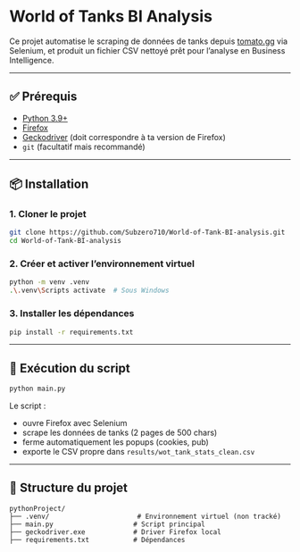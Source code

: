 # World of Tanks BI Analysis

Ce projet automatise le scraping de données de tanks depuis [tomato.gg](https://tomato.gg/tank-stats) via Selenium, et produit un fichier CSV nettoyé prêt pour l’analyse en Business Intelligence.

---

## ✅ Prérequis

- [Python 3.9+](https://www.python.org/downloads/)
- [Firefox](https://www.mozilla.org/fr/firefox/new/)
- [Geckodriver](https://github.com/mozilla/geckodriver/releases) (doit correspondre à ta version de Firefox)
- `git` (facultatif mais recommandé)

---

## 📦 Installation

### 1. Cloner le projet

```bash
git clone https://github.com/Subzero710/World-of-Tank-BI-analysis.git
cd World-of-Tank-BI-analysis
```

### 2. Créer et activer l’environnement virtuel

```bash
python -m venv .venv
.\.venv\Scripts activate  # Sous Windows
```

### 3. Installer les dépendances

```bash
pip install -r requirements.txt
```

---

## 🚀 Exécution du script

```bash
python main.py
```

Le script :
- ouvre Firefox avec Selenium
- scrape les données de tanks (2 pages de 500 chars)
- ferme automatiquement les popups (cookies, pub)
- exporte le CSV propre dans `results/wot_tank_stats_clean.csv`

---

## 📁 Structure du projet

```
pythonProject/
├── .venv/                      # Environnement virtuel (non tracké)
├── main.py                    # Script principal
├── geckodriver.exe            # Driver Firefox local
├── requirements.txt           # Dépendances
```
